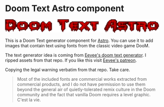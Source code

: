 # Doom Text Astro component


![Doom Text Astro with DooM's nightmare font](images/doom-text-astro-nightmare.png)

This is a Doom Text generator component for [Astro](https://astro.build/).
You can use it to add images that contain text using fonts from the classic
video game DooM.

The text generator idea is coming from [Eevee's doom text generator](https://github.com/eevee/doom-text-generator/).
 I ripped assets from that repo. If you like this visit [Eevee's patreon](https://www.patreon.com/eevee).

Copying the legal warning verbatim from that repo. Take care.

> Most of the included fonts are commercial works extracted from commercial
> products, and I do not have permission to use them beyond the general air of
> quietly-tolerated remix culture in the Doom community and the fact that vanilla
> Doom requires a level graphic. C'est la vie.
